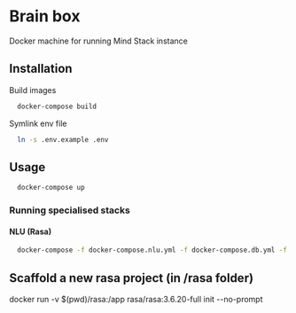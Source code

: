 # Brain box
Docker machine for running Mind Stack instance

## Installation
Build images
```bash
  docker-compose build
```

Symlink env file
```bash
  ln -s .env.example .env
```

## Usage
```bash
  docker-compose up
```
### Running specialised stacks
#### NLU (Rasa)
```bash
  docker-compose -f docker-compose.nlu.yml -f docker-compose.db.yml -f docker-compose.queue.yml --env-file config/mongo/.env.example up
```

## Scaffold a new rasa project (in /rasa folder)
docker run -v $(pwd)/rasa:/app rasa/rasa:3.6.20-full init --no-prompt